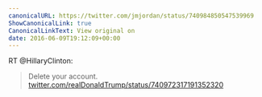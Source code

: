 ```yaml
---
canonicalURL: https://twitter.com/jmjordan/status/740984850547539969
ShowCanonicalLink: true
CanonicalLinkText: View original on
date: 2016-06-09T19:12:09+00:00
---
```

RT @HillaryClinton:
> Delete your account. [twitter.com/realDonaldTrump/status/740972317191352320](https://twitter.com/realDonaldTrump/status/740972317191352320)